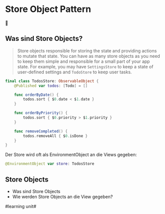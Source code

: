 # Store Object Pattern
💾

## Was sind Store Objects?

> Store objects responsible for storing the state and providing actions to mutate that state. You can have as many store objects as you need to keep them simple and responsible for a small part of your app state. For example, you may have `SettingsStore` to keep a state of user-defined settings and `TodoStore` to keep user tasks.

```swift
final class TodosStore: ObservableObject {
    @Published var todos: [Todo] = []

    func orderByDate() {
        todos.sort { $0.date < $1.date }
    }

    func orderByPriority() {
        todos.sort { $0.priority > $1.priority }
    }

    func removeCompleted() {
        todos.removeAll { $0.isDone }
    }
}

```

Der Store wird oft als EnvironmentObject an die Views gegeben:

```swift
@EnvironmentObject var store: TodosStore
```

## Store Objects
- Was sind Store Objects
- Wie werden Store Objects an die View gegeben?


#learning unit#